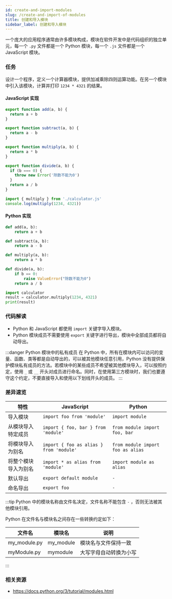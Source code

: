 ```yaml
---
id: create-and-import-modules
slug: /create-and-import-of-modules
title: 创建和导入模块
sidebar_label: 创建和导入模块
---
```


一个庞大的应用程序通常由许多模块构成，模块在软件开发中是代码组织的独立单元，每一个 `.py` 文件都是一个 Python 模块，每一个 `.js` 文件都是一个 JavaScript 模块。

### 任务

设计一个程序，定义一个计算器模块，提供加减乘除四则运算功能。在另一个模块中引入该模块，计算并打印 `1234 * 4321` 的结果。

#### JavaScript 实现

```javascript title="calculator.js"
export function add(a, b) {
  return a + b
}

export function subtract(a, b) {
  return a - b
}

export function multiply(a, b) {
  return a * b
}

export function divide(a, b) {
  if (b === 0) {
    throw new Error('除数不能为0')
  }
  return a / b
}
```

```javascript title="main.js"
import { multiply } from './calculator.js'
console.log(multiply(1234, 4321))
```

#### Python 实现

```python title="calculator.py"
def add(a, b):
    return a + b

def subtract(a, b):
    return a - b

def multiply(a, b):
    return a * b

def divide(a, b):
    if b == 0:
        raise ValueError("除数不能为0")
    return a / b
```

```python title="main.py"
import calculator
result = calculator.multiply(1234, 4321)
print(result)
```

### 代码解读

- Python 和 JavaScript 都使用 `import` 关键字导入模块。
- Python 模块成员不需要使用 `export` 关键字进行导出，模块中全部成员都将自动导出。

:::danger Python 模块中的私有成员
在 Python 中，所有在模块内可以访问的变量、函数、类等都是自动导出的，可以被其他模块任意引用，Python 没有提供保护模块私有成员的方法。若模块中的某些成员不希望被其他模块导入，可以按照约定，使用 `_` 或 `__` 开头对成员进行命名。同时，在使用第三方模块时，我们也要遵守这个约定，不要直接导入和使用以下划线开头的成员。
:::

### 差异速览

| 特性                 | JavaScript                              | Python                            |
| -------------------- | --------------------------------------- | --------------------------------- |
| 导入模块             | `import foo from 'module'`              | `import module`                   |
| 从模块导入特定成员   | `import { foo, bar } from 'module'`     | `from module import foo, bar`     |
| 将模块导入为别名     | `import { foo as alias } from 'module'` | `from module import foo as alias` |
| 将整个模块导入为别名 | `import * as alias from 'module'`       | `import module as alias`          |
| 默认导出             | `export default module`                 | `-`                               |
| 命名导出             | `export foo`                            | `-`                               |

:::tip
Python 中的模块名称由文件名决定，文件名称不能包含 `-` ，否则无法被其他模块引用。

Python 在文件名与模块名之间存在一些转换约定如下：

| 文件名       | 模块名    | 说明                   |
| ------------ | --------- | ---------------------- |
| my_module.py | my_module | 模块名与文件保持一致   |
| myModule.py  | mymodule  | 大写字母自动转换为小写 |

:::

### 相关资源

- https://docs.python.org/3/tutorial/modules.html
